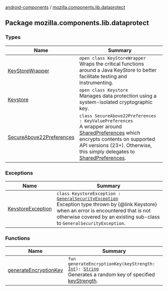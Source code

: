 [android-components](../index.md) / [mozilla.components.lib.dataprotect](./index.md)

## Package mozilla.components.lib.dataprotect

### Types

| Name | Summary |
|---|---|
| [KeyStoreWrapper](-key-store-wrapper/index.md) | `open class KeyStoreWrapper`<br>Wraps the critical functions around a Java KeyStore to better facilitate testing and instrumenting. |
| [Keystore](-keystore/index.md) | `open class Keystore`<br>Manages data protection using a system-isolated cryptographic key. |
| [SecureAbove22Preferences](-secure-above22-preferences/index.md) | `class SecureAbove22Preferences : KeyValuePreferences`<br>A wrapper around [SharedPreferences](#) which encrypts contents on supported API versions (23+). Otherwise, this simply delegates to [SharedPreferences](#). |

### Exceptions

| Name | Summary |
|---|---|
| [KeystoreException](-keystore-exception/index.md) | `class KeystoreException : `[`GeneralSecurityException`](https://developer.android.com/reference/java/security/GeneralSecurityException.html)<br>Exception type thrown by {@link Keystore} when an error is encountered that is not otherwise covered by an existing sub-class to `GeneralSecurityException`. |

### Functions

| Name | Summary |
|---|---|
| [generateEncryptionKey](generate-encryption-key.md) | `fun generateEncryptionKey(keyStrength: `[`Int`](https://kotlinlang.org/api/latest/jvm/stdlib/kotlin/-int/index.html)`): `[`String`](https://kotlinlang.org/api/latest/jvm/stdlib/kotlin/-string/index.html)<br>Generates a random key of specified [keyStrength](generate-encryption-key.md#mozilla.components.lib.dataprotect$generateEncryptionKey(kotlin.Int)/keyStrength). |
